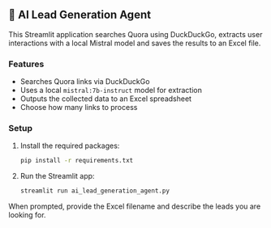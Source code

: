 ## 🎯 AI Lead Generation Agent

This Streamlit application searches Quora using DuckDuckGo, extracts user interactions with a local Mistral model and saves the results to an Excel file.

### Features
- Searches Quora links via DuckDuckGo
- Uses a local `mistral:7b-instruct` model for extraction
- Outputs the collected data to an Excel spreadsheet
- Choose how many links to process

### Setup

1. Install the required packages:

   ```bash
   pip install -r requirements.txt
   ```

2. Run the Streamlit app:

   ```bash
   streamlit run ai_lead_generation_agent.py
   ```

When prompted, provide the Excel filename and describe the leads you are looking for.
